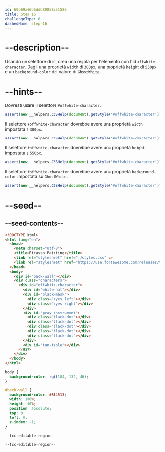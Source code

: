 ```yaml
---
id: 60b69a66b6ddb80858c51586
title: Step 16
challengeType: 0
dashedName: step-16
---
```


# --description--

Usando un selettore di id, crea una regola per l'elemento con l'id `offwhite-character`. Dagli una proprietà `width` di `300px`, una proprietà `height` di `550px` e un `background-color` del valore di `GhostWhite`.

# --hints--

Dovresti usare il selettore `#offwhite-character`.

```js
assert(new __helpers.CSSHelp(document).getStyle('#offwhite-character'));
```

Il selettore `#offwhite-character` dovrebbe avere una proprietà `width` impostata a `300px`.

```js
assert(new __helpers.CSSHelp(document).getStyle('#offwhite-character')?.width === '300px');
```

Il selettore `#offwhite-character` dovrebbe avere una proprietà `height` impostata a `550px`.

```js
assert(new __helpers.CSSHelp(document).getStyle('#offwhite-character')?.height === '550px');
```

Il selettore `#offwhite-character` dovrebbe avere una proprietà `background-color` impostata su `GhostWhite`.

```js
assert(new __helpers.CSSHelp(document).getStyle('#offwhite-character')?.backgroundColor === 'ghostwhite');
```

# --seed--

## --seed-contents--

```html
<!DOCTYPE html>
<html lang="en">
  <head>
    <meta charset="utf-8">
    <title>Picasso Painting</title>
    <link rel="stylesheet" href="./styles.css" />
    <link rel="stylesheet" href="https://use.fontawesome.com/releases/v5.8.2/css/all.css">
  </head>
  <body>
    <div id="back-wall"></div>
    <div class="characters">
      <div id="offwhite-character">
        <div id="white-hat"></div>
        <div id="black-mask">
          <div class="eyes left"></div>
          <div class="eyes right"></div>
        </div>
        <div id="gray-instrument">
          <div class="black-dot"></div>
          <div class="black-dot"></div>
          <div class="black-dot"></div>
          <div class="black-dot"></div>
          <div class="black-dot"></div>
        </div>
        <div id="tan-table"></div>
      </div>
    </div>
  </body>
</html>
```

```css
body {
  background-color: rgb(184, 132, 46);
}

#back-wall {
  background-color: #8B4513;
  width: 100%;
  height: 60%;
  position: absolute;
  top: 0;
  left: 0;
  z-index: -1;
}

--fcc-editable-region--

--fcc-editable-region--

```
